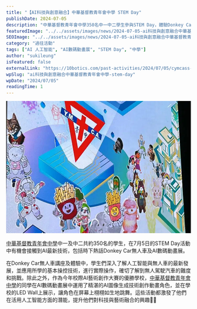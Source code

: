 ```yaml
---
title: "【AI科技與創意融合】中華基督教青年會中學 STEM Day"
publishDate: 2024-07-05
description: "中華基督教青年會中學350名中一中二學生參與STEM Day，體驗Donkey Car無人車技術和AI數碼動畫展，運用AI圖像生成技術創作動畫角色，激發科技與藝術融合潛能。"
featuredImage: "../../assets/images/news/2024-07-05-ai科技與創意融合中華基督教青年會中學-stem-day/image1.jpeg"
SEOImage: "../../assets/images/news/2024-07-05-ai科技與創意融合中華基督教青年會中學-stem-day/image1.jpeg"
category: "過往活動"
tags: ["AI 人工智能", "AI數碼動畫展", "STEM Day", "中學"]
author: "sukileung"
isFeatured: false
externalLink: "https://10botics.com/past-activities/2024/07/05/cymcass-stem-day/"
wpSlug: "ai科技與創意融合中華基督教青年會中學-stem-day"
wpDate: "2024/07/05"
readingTime: 1
---
```


![](../../assets/images/news/2024-07-05-ai科技與創意融合中華基督教青年會中學-stem-day/image1.jpeg)

[中華基督教青年會中學](https://www.cymcass.edu.hk/)中一及中二共約350名的學生，在7月5日的STEM Day活動中有機會接觸到AI最新技術，包括時下熱話Donkey Car無人車及AI數碼動畫展。

在Donkey Car無人車講座及體驗中，學生們深入了解人工智能與無人車的最新發展，並應用所學的基本操控技術，進行實際操作，確切了解到無人駕駛汽車的難度和挑戰。除此之外，作為今年校際AI藝術創作大賽的優勝學校，[中華基督教青年會中學](https://www.cymcass.edu.hk/)的同學在AI數碼動畫展中運用了精湛的AI圖像生成技術創作動畫角色，並在學校的LED Wall上展示，讓角色在屏幕上栩栩如生地跳舞。這些活動都激發了他們在活用人工智能方面的潛能，提升他們對科技與藝術融合的興趣🎨💡
